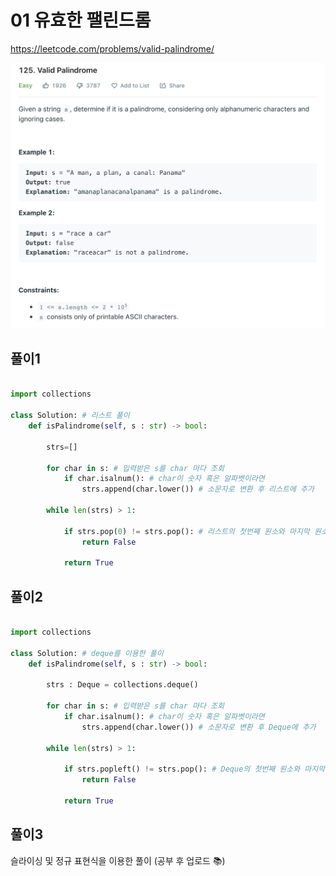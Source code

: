 # 01 유효한 팰린드롬

<https://leetcode.com/problems/valid-palindrome/>

![img](/leetcode/validpalindrome.png)

## 풀이1

```python

import collections

class Solution: # 리스트 풀이
    def isPalindrome(self, s : str) -> bool:

        strs=[]

        for char in s: # 입력받은 s를 char 마다 조회
            if char.isalnum(): # char이 숫자 혹은 알파벳이라면
                strs.append(char.lower()) # 소문자로 변환 후 리스트에 추가

        while len(strs) > 1:

            if strs.pop(0) != strs.pop(): # 리스트의 첫번째 원소와 마지막 원소가 다르면
                return False

            return True
```

## 풀이2

```python

import collections

class Solution: # deque를 이용한 풀이
    def isPalindrome(self, s : str) -> bool:

        strs : Deque = collections.deque()

        for char in s: # 입력받은 s를 char 마다 조회
            if char.isalnum(): # char이 숫자 혹은 알파벳이라면
                strs.append(char.lower()) # 소문자로 변환 후 Deque에 추가

        while len(strs) > 1:

            if strs.popleft() != strs.pop(): # Deque의 첫번째 원소와 마지막 원소가 다르면
                return False

            return True
```

## 풀이3

슬라이싱 및 정규 표현식을 이용한 풀이 (공부 후 업로드 📚)

